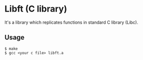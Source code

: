 # Libft (C library)

It's a library which replicates functions in standard C library (Libc).


## Usage

```
$ make
$ gcc <your c file> libft.a
```
